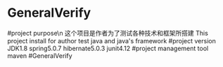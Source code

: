 # GeneralVerify
#project purpose\n
这个项目是作者为了测试各种技术和框架所搭建
This project install for author test java and java's framework
#project version
JDK1.8
spring5.0.7
hibernate5.0.3
junit4.12
#project management tool
maven
#GeneralVerify
